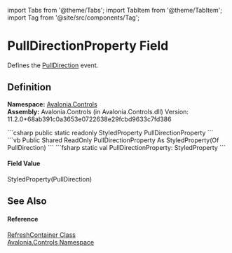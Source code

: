 import Tabs from '@theme/Tabs'; 
import TabItem from '@theme/TabItem'; 
import Tag from '@site/src/components/Tag'; 

# PullDirectionProperty Field


Defines the <a href="P_Avalonia_Controls_RefreshContainer_PullDirection">PullDirection</a> event.



## Definition
**Namespace:** <a href="N_Avalonia_Controls">Avalonia.Controls</a>  
**Assembly:** Avalonia.Controls (in Avalonia.Controls.dll) Version: 11.2.0+68ab391c0a3653e0722638e29fcbd9633c7fd386

<Tabs groupId="api-code-preview">
<TabItem value="csharp" label="C#">
```csharp
public static readonly StyledProperty<PullDirection> PullDirectionProperty
```
</TabItem>
<TabItem value="vb" label="VB">
```vb
Public Shared ReadOnly PullDirectionProperty As StyledProperty(Of PullDirection)
```
</TabItem>
<TabItem value="fsharp" label="F#">
```fsharp
static val PullDirectionProperty: StyledProperty<PullDirection>
```
</TabItem>
</Tabs>



#### Field Value
StyledProperty(PullDirection)

## See Also


#### Reference
<a href="T_Avalonia_Controls_RefreshContainer">RefreshContainer Class</a>  
<a href="N_Avalonia_Controls">Avalonia.Controls Namespace</a>  
